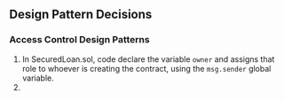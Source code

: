 ## Design Pattern Decisions

### Access Control Design Patterns
1. In SecuredLoan.sol, code declare the variable `owner` and assigns that role to whoever is creating the contract, using the `msg.sender` global variable. 
2. 

